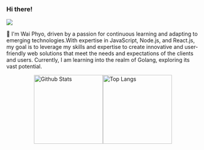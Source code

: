 ### Hi there!

![](https://komarev.com/ghpvc/?username=waiphyo285&style=flat-square)

👻 I'm Wai Phyo, driven by a passion for continuous learning and adapting to emerging technologies.With expertise in JavaScript, Node.js, and React.js, my goal is to leverage my skills and expertise to create innovative and user-friendly web solutions that meet the needs and expectations of the clients and users. Currently, I am learning into the realm of Golang, exploring its vast potential.

<div style="display: flex; justify-content: center; ">
    <img height="180em" src="https://github-readme-stats.vercel.app/api?username=waiphyo285&show_icons=true&theme=vue-dark&include_all_commits=true&count_private=true" alt="Github Stats">
    <img height="180em" src="https://github-readme-stats.vercel.app/api/top-langs/?username=waiphyo285&layout=compact&&hide=html,css,scss,blade,pug&theme=vue-dark" alt="Top Langs">
</div>



